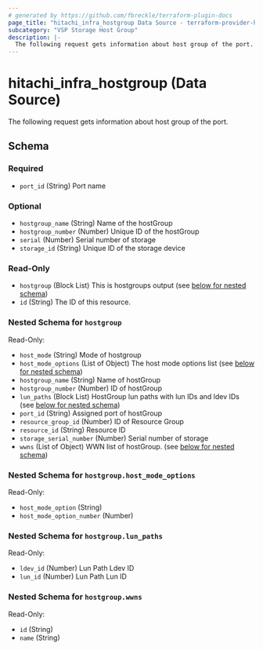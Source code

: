 ```yaml
---
# generated by https://github.com/fbreckle/terraform-plugin-docs
page_title: "hitachi_infra_hostgroup Data Source - terraform-provider-hitachi"
subcategory: "VSP Storage Host Group"
description: |-
  The following request gets information about host group of the port.
---
```


# hitachi_infra_hostgroup (Data Source)

The following request gets information about host group of the port.



<!-- schema generated by tfplugindocs -->
## Schema

### Required

- `port_id` (String) Port name

### Optional

- `hostgroup_name` (String) Name of the hostGroup
- `hostgroup_number` (Number) Unique ID of the hostGroup
- `serial` (Number) Serial number of storage
- `storage_id` (String) Unique ID of the storage device

### Read-Only

- `hostgroup` (Block List) This is hostgroups output (see [below for nested schema](#nestedblock--hostgroup))
- `id` (String) The ID of this resource.

<a id="nestedblock--hostgroup"></a>
### Nested Schema for `hostgroup`

Read-Only:

- `host_mode` (String) Mode of hostgroup
- `host_mode_options` (List of Object) The host mode options list (see [below for nested schema](#nestedatt--hostgroup--host_mode_options))
- `hostgroup_name` (String) Name of hostGroup
- `hostgroup_number` (Number) ID of hostGroup
- `lun_paths` (Block List) HostGroup lun paths with lun IDs and ldev IDs (see [below for nested schema](#nestedblock--hostgroup--lun_paths))
- `port_id` (String) Assigned port of hostGroup
- `resource_group_id` (Number) ID of Resource Group
- `resource_id` (String) Resource ID
- `storage_serial_number` (Number) Serial number of storage
- `wwns` (List of Object) WWN list of hostGroup. (see [below for nested schema](#nestedatt--hostgroup--wwns))

<a id="nestedatt--hostgroup--host_mode_options"></a>
### Nested Schema for `hostgroup.host_mode_options`

Read-Only:

- `host_mode_option` (String)
- `host_mode_option_number` (Number)


<a id="nestedblock--hostgroup--lun_paths"></a>
### Nested Schema for `hostgroup.lun_paths`

Read-Only:

- `ldev_id` (Number) Lun Path Ldev ID
- `lun_id` (Number) Lun Path Lun ID


<a id="nestedatt--hostgroup--wwns"></a>
### Nested Schema for `hostgroup.wwns`

Read-Only:

- `id` (String)
- `name` (String)


